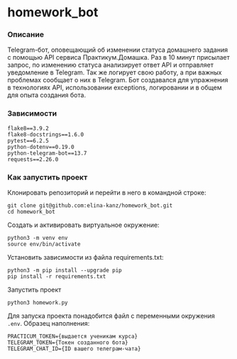 # homework_bot
### Описание
Telegram-бот, оповещающий об изменении статуса домашнего задания с помощью API сервиса Практикум.Домашка.
Раз в 10 минут присылает запрос, по изменению статуса анализирует ответ API и отправляет уведомление в Telegram.
Так же логирует свою работу, а при важных проблемах сообщает о них в Telegram. Бот создавался для упражнения
в технологиях API, использовании exceptions, логировании и в общем для опыта создания бота.

### Зависимости
```
flake8==3.9.2
flake8-docstrings==1.6.0
pytest==6.2.5
python-dotenv==0.19.0
python-telegram-bot==13.7
requests==2.26.0
```
### Как запустить проект
Клонировать репозиторий и перейти в него в командной строке:

```
git clone git@github.com:elina-kanz/homework_bot.git
cd homework_bot
```

Cоздать и активировать виртуальное окружение:

```
python3 -m venv env
source env/bin/activate
```

Установить зависимости из файла requirements.txt:

```
python3 -m pip install --upgrade pip
pip install -r requirements.txt
```

Запустить проект

```
python3 homework.py
```

Для запуска проекта понадобится файл c переменными окружения ```.env```.
Образец наполнения:
```
PRACTICUM_TOKEN={выдается ученикам курса}
TELEGRAM_TOKEN={Токен созданного бота}
TELEGRAM_CHAT_ID={ID вашего телеграм-чата}
```


